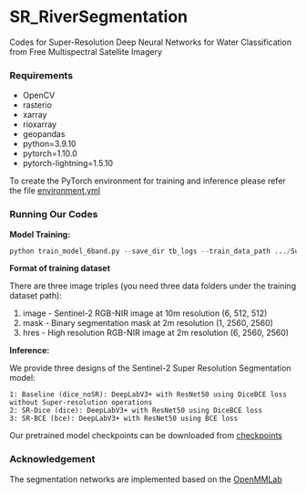 # SR_RiverSegmentation
Codes for Super-Resolution Deep Neural Networks for Water Classification from Free Multispectral Satellite Imagery

### Requirements
- OpenCV
- rasterio
- xarray 
- rioxarray
- geopandas
- python=3.9.10
- pytorch=1.10.0
- pytorch-lightning=1.5.10

To create the PyTorch environment for training and inference please refer the file [environment.yml](https://github.com/Ziwei-0129/SR_RiverSegmentation/blob/main/environment.yml)

### Running Our Codes

**Model Training:**
```python
python train_model_6band.py --save_dir tb_logs --train_data_path .../SuperResolution/chips/npy_6band_nonan --model_type dice --data_dim 1 --num_epoch 100 --batch_size 32 --learning_rate 0.00001 --seed 42
```

**Format of training dataset**

There are three image triples (you need three data folders under the training dataset path):
1. image - Sentinel-2 RGB-NIR image at 10m resolution (6, 512, 512)
2. mask - Binary segmentation mask at 2m resolution (1, 2560, 2560)
3. hres - High resolution RGB-NIR image at 2m resolution (6, 2560, 2560)


**Inference:**

We provide three designs of the Sentinel-2 Super Resolution Segmentation model:
```
1: Baseline (dice_noSR): DeepLabV3+ with ResNet50 using DiceBCE loss without Super-resolution operations
2: SR-Dice (dice): DeepLabV3+ with ResNet50 using DiceBCE loss
3: SR-BCE (bce): DeepLabV3+ with ResNet50 using BCE loss
```

Our pretrained model checkpoints can be downloaded from [checkpoints](https://drive.google.com/drive/folders/1u3jlJdKWEbR0TaA9opYDEVvcF4YA5W6p?usp=sharing)


### Acknowledgement

The segmentation networks are implemented based on the [OpenMMLab](https://github.com/open-mmlab/mmsegmentation)
